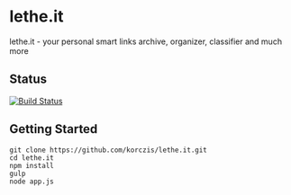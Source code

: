 # lethe.it

lethe.it - your personal smart links archive, organizer, classifier and much more

## Status

[![Build Status](https://travis-ci.org/korczis/lethe.it.svg?branch=master)](https://travis-ci.org/korczis/lethe.it)

## Getting Started

```
git clone https://github.com/korczis/lethe.it.git
cd lethe.it
npm install
gulp
node app.js
```
